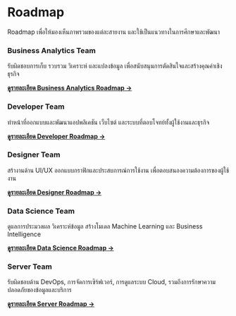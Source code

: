 # Roadmap

Roadmap เพื่อให้มองเห็นภาพรวมของแต่ละสายงาน และใช้เป็นแนวทางในการศึกษาและพัฒนา

### Business Analytics Team

รับผิดชอบการเก็บ รวบรวม วิเคราะห์ และแปลงข้อมูล เพื่อสนับสนุนการตัดสินใจและสร้างคุณค่าเชิงธุรกิจ

**[ดูรายละเอียด Business Analytics  Roadmap →](../business/)**

### Developer Team

ทำหน้าที่ออกแบบและพัฒนาแอปพลิเคชัน เว็บไซต์ และระบบที่ตอบโจทย์ทั้งผู้ใช้งานและธุรกิจ

**[ดูรายละเอียด Developer Roadmap →](../developer/)**

### Designer Team

สร้างานด้าน UI/UX ออกแบบกราฟิกและประสบการณ์การใช้งาน เพื่อตอบสนองความต้องการของผู้ใช้งาน

**[ดูรายละเอียด Designer Roadmap →](../designer/)**

### Data Science Team

ดูแลการประมวลผล วิเคราะห์ข้อมูล สร้างโมเดล Machine Learning และ Business Intelligence

**[ดูรายละเอียด Data Science Roadmap →](../datasci/)**

### Server Team

รับผิดชอบด้าน DevOps, การจัดการเซิร์ฟเวอร์, การดูแลระบบ Cloud, รวมถึงการรักษาความปลอดภัยของข้อมูลและบริการ

**[ดูรายละเอียด Server Roadmap →](../server/)**
